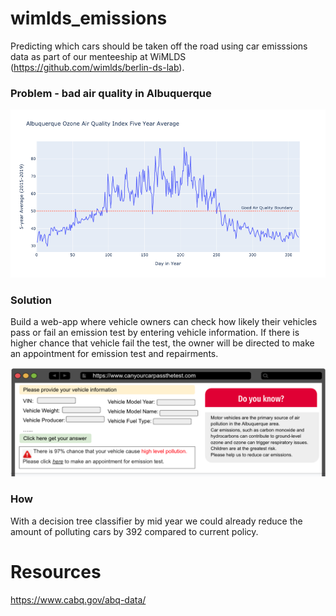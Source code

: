 # wimlds_emissions
Predicting  which cars should be taken off the road using car emisssions data as part of our menteeship at WiMLDS (https://github.com/wimlds/berlin-ds-lab).

### Problem - bad air quality in Albuquerque
![Bad Air Quality Days](ozone_days.png)

### Solution  
Build a web-app where vehicle owners can check how likely their vehicles pass or fail an emission test by entering vehicle information. If there is higher chance that vehicle fail the test, the owner will be directed to make an appointment for emission test and repairments. 

![pass the test](can_pass.png)

### How
With a decision tree classifier by mid year we could already reduce the amount of polluting cars by 392 compared to current policy. 

# Resources
https://www.cabq.gov/abq-data/
